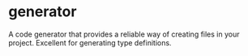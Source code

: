 # generator

A code generator that provides a reliable way of creating files in your project. Excellent for generating type definitions.
